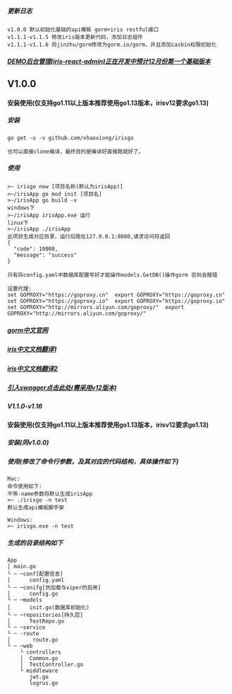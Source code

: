 ##### 更新日志
```
v1.0.0 默认初始化基础的api模板 gorm+iris restful接口
v1.1.1-v1.1.5 修改iris版本更新代码，添加日志组件
v1.1.1-v1.1.6 将jinzhu/gorm修改为gorm.io/gorm，并且添加casbin权限初始化
```

##### <a href="#">DEMO后台管理(iris-react-admin)正在开发中预计12月份第一个基础版本</a> 

## V1.0.0
#### 安装使用(仅支持go1.11以上版本推荐使用go1.13版本，irisv12要求go1.13)
##### 安装
```
go get -u -v github.com/xhaoxiong/irisgo

也可以直接clone编译，最终目的是编译好直接跑就好了。
```
##### 使用
```
>~ irisgo new [项目名称(默认为irisApp)] 
>~/irisApp go mod init [项目名]
>~/irisApp go build -v
windows下
>~/irisApp irisApp.exe 运行
linux下
>~/irisApp ./irisApp 
此项目生成对应目录，运行后跑在127.0.0.1:8080,请求访问将返回
{
  "code": 10000,
  "message": "success"
}

只有将config.yaml中数据库配置写好才能操作models.GetDB()操作gorm 否则会报错

设置代理:
set GOPROXY="https://goproxy.cn"  export GOPROXY="https://goproxy.cn"
set GOPROXY="https://goproxy.io"  export GOPROXY="https://goproxy.io"
set GOPROXY="http://mirrors.aliyun.com/goproxy/"  export GOPROXY="http://mirrors.aliyun.com/goproxy/"
```
##### <a href="https://gorm.io/zh_CN/docs/">gorm中文官网</a>
##### <a href="https://learnku.com/docs/iris-go/10">iris中文文档翻译1</a>
##### <a href="https://www.studyiris.com/doc/index.html">iris中文文档翻译2</a>
#####  <a href="https://github.com/iris-contrib/swagger">引入swagger点击此处(需采用v12版本)</a>

##### V1.1.0-v1.16
#### 安装使用(仅支持go1.11以上版本推荐使用go1.13版本，irisv12要求go1.13)
##### 安装(同v1.0.0)
##### 使用(修改了命令行参数，及其对应的代码结构，具体操作如下)
```
Mac: 
命令使用如下:
不带-name参数将默认生成irisApp
>~ ./irisgo -n test
默认生成api模板脚手架

Windows:
>~ irisgo.exe -n test 

```


##### 生成的目录结构如下

```
App
│ main.go
└ ─ ─conf[配置信息]
│      config.yaml 
└ ─ ─conifg[热加载与viper的启用]
│      config.go
└ ─ ─models
│      init.go(数据库初始化)
└ ─ ─repositories[持久层]
│      TestRepo.go
└ ─ ─service
└ ─ -route
│    	route.go
└ ─ ─web
    └ controllers
    │  Common.go
    │  TestController.go
    └ middleware
       jwt.go
       logrus.go

```

